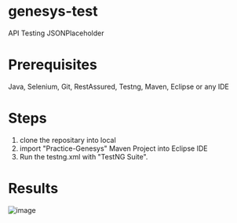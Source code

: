 # genesys-test
API Testing JSONPlaceholder 

# Prerequisites
Java, Selenium, Git, RestAssured, Testng, Maven, Eclipse or any IDE

# Steps
1. clone the repositary into local
2. import "Practice-Genesys" Maven Project into Eclipse IDE
3. Run the testng.xml with "TestNG Suite".

# Results
![image](https://github.com/LavanyaBatchu/genesys-test/assets/9479699/d66abbc5-41e1-4333-b7ed-48f0e8f73c78)
